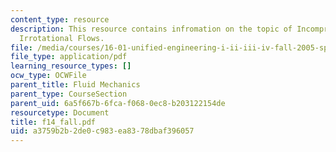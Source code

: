```yaml
---
content_type: resource
description: This resource contains infromation on the topic of Incompressible and
  Irrotational Flows.
file: /media/courses/16-01-unified-engineering-i-ii-iii-iv-fall-2005-spring-2006/a3759b2b2de0c983ea8378dbaf396057_f14_fall.pdf
file_type: application/pdf
learning_resource_types: []
ocw_type: OCWFile
parent_title: Fluid Mechanics
parent_type: CourseSection
parent_uid: 6a5f667b-6fca-f068-0ec8-b203122154de
resourcetype: Document
title: f14_fall.pdf
uid: a3759b2b-2de0-c983-ea83-78dbaf396057
---
```

